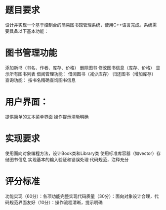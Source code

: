# 题目要求
设计并实现一个基于控制台的简易图书馆管理系统，使用C++语言完成。系统需要具备以下基本功能：


# 图书管理功能​​
添加新书（书名、作者、库存、价格）
删除图书
修改图书信息（库存、价格）
显示所有图书列表
​​借阅管理功能​​：
借阅图书（减少库存）
归还图书（增加库存）
​​查询功能​​：
按书名精确查询图书信息
​
# ​用户界面​​：
提供简单的文本菜单界面
操作提示清晰明确

# 实现要求
使用面向对象编程方法，设计Book类和Library类
使用标准库容器（如vector）存储图书信息
实现基本的输入验证和错误处理
代码规范，注释充分

# 评分标准
​​功能实现​​（60分）：各项功能完整实现
​​代码质量​​（30分）：面向对象设计合理，代码规范
​​界面友好​​（10分）：操作流程清晰，提示明确